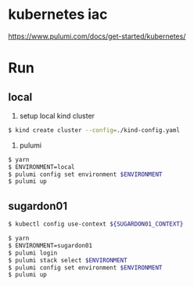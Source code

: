 # kubernetes iac

https://www.pulumi.com/docs/get-started/kubernetes/

# Run

## local

1. setup local kind cluster

```bash
$ kind create cluster --config=./kind-config.yaml
```

1. pulumi

```bash
$ yarn
$ ENVIRONMENT=local
$ pulumi config set environment $ENVIRONMENT
$ pulumi up
```

## sugardon01

```bash
$ kubectl config use-context ${SUGARDON01_CONTEXT}

$ yarn
$ ENVIRONMENT=sugardon01
$ pulumi login
$ pulumi stack select $ENVIRONMENT
$ pulumi config set environment $ENVIRONMENT
$ pulumi up
```
